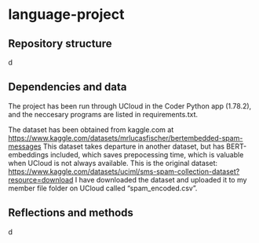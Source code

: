 # language-project


## Repository structure
d
## Dependencies and data
The project has been run through UCloud in the Coder Python app (1.78.2), and the neccesary programs are listed in requirements.txt.

The dataset has been obtained from kaggle.com at https://www.kaggle.com/datasets/mrlucasfischer/bertembedded-spam-messages
This dataset takes departure in another dataset, but has BERT-embeddings included, which saves prepocessing time, which is valuable when UCloud is not always available. This is the original dataset: https://www.kaggle.com/datasets/uciml/sms-spam-collection-dataset?resource=download
I have downloaded the dataset and uploaded it to my member file folder on UCloud called “spam_encoded.csv”.

## Reflections and methods
d
